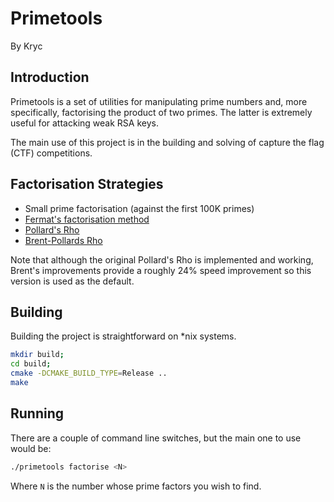 # Primetools
By Kryc

## Introduction

Primetools is a set of utilities for manipulating prime numbers and, more specifically, factorising the product of two primes. The latter is extremely useful for attacking weak RSA keys.

The main use of this project is in the building and solving of capture the flag (CTF) competitions.

## Factorisation Strategies

- Small prime factorisation (against the first 100K primes)
- [Fermat's factorisation method](https://en.wikipedia.org/wiki/Fermat's_factorization_method)
- [Pollard's Rho](https://en.wikipedia.org/wiki/Pollard%27s_rho_algorithm)
- [Brent-Pollards Rho](https://en.wikipedia.org/wiki/Pollard%27s_rho_algorithm#Variants)

Note that although the original Pollard's Rho is implemented and working, Brent's improvements provide a roughly 24% speed improvement so this version is used as the default.

## Building

Building the project is straightforward on *nix systems.

```bash
mkdir build;
cd build;
cmake -DCMAKE_BUILD_TYPE=Release ..
make
```

## Running

There are a couple of command line switches, but the main one to use would be:

```bash
./primetools factorise <N>
```

Where `N` is the number whose prime factors you wish to find.
